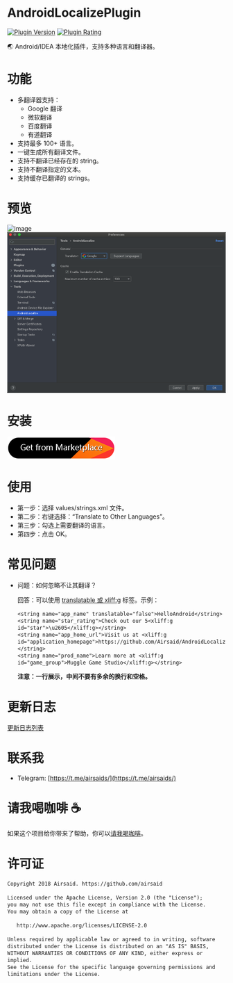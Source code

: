 # AndroidLocalizePlugin
[![Plugin Version](https://img.shields.io/jetbrains/plugin/v/11174)](https://plugins.jetbrains.com/plugin/11174-androidlocalize)
[![Plugin Rating](https://img.shields.io/jetbrains/plugin/r/rating/11174)](https://plugins.jetbrains.com/plugin/11174-androidlocalize)

:earth_asia: Android/IDEA 本地化插件，支持多种语言和翻译器。

# 功能
- 多翻译器支持：
  - Google 翻译
  - 微软翻译
  - 百度翻译
  - 有道翻译
- 支持最多 100+ 语言。
- 一键生成所有翻译文件。
- 支持不翻译已经存在的 string。
- 支持不翻译指定的文本。
- 支持缓存已翻译的 strings。

# 预览
![image](https://github.com/Airsaid/AndroidLocalizePlugin/blob/master/preview/preview.gif)
![image](https://github.com/Airsaid/AndroidLocalizePlugin/blob/master/preview/settings.png)

# 安装
[![Install Plugin](https://github.com/Airsaid/AndroidLocalizePlugin/blob/master/preview/install.png)](https://plugins.jetbrains.com/plugin/11174-androidlocalize)

# 使用
- 第一步：选择 values/strings.xml 文件。
- 第二步：右键选择：“Translate to Other Languages”。
- 第三步：勾选上需要翻译的语言。
- 第四步：点击 OK。

# 常见问题
- 问题：如何忽略不让其翻译？

    回答：可以使用 [translatable 或 xliff:g](https://developer.android.com/guide/topics/resources/localization#managing-strings) 标签。示例：
    ```
    <string name="app_name" translatable="false">HelloAndroid</string>
    <string name="star_rating">Check out our 5<xliff:g id="star">\u2605</xliff:g></string>
    <string name="app_home_url">Visit us at <xliff:g id="application_homepage">https://github.com/Airsaid/AndroidLocalizePlugin</xliff:g></string>
    <string name="prod_name">Learn more at <xliff:g id="game_group">Muggle Game Studio</xliff:g></string>
    ```
  **注意：一行展示，中间不要有多余的换行和空格。**

# 更新日志
[更新日志列表](https://github.com/Airsaid/AndroidLocalizePlugin/blob/master/CHANGELOG.md)

# 联系我
- Telegram: [https://t.me/airsaids/](https://t.me/airsaids/)

# 请我喝咖啡 :coffee:
如果这个项目给你带来了帮助，你可以[请我喝咖啡](https://25e37ece.wiz03.com/wapp/pages/view/share/s/0BUTXe15Q4mk28KWtW0l7BLh1Y6ijp02l4Ct2gxqhW0OmYvl)。

# 许可证
```
Copyright 2018 Airsaid. https://github.com/airsaid

Licensed under the Apache License, Version 2.0 (the "License");
you may not use this file except in compliance with the License.
You may obtain a copy of the License at

   http://www.apache.org/licenses/LICENSE-2.0

Unless required by applicable law or agreed to in writing, software
distributed under the License is distributed on an "AS IS" BASIS,
WITHOUT WARRANTIES OR CONDITIONS OF ANY KIND, either express or implied.
See the License for the specific language governing permissions and
limitations under the License.
```
